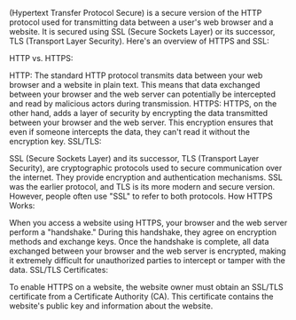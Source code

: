  (Hypertext Transfer Protocol Secure) is a secure version of the HTTP protocol used for transmitting data between a user's web browser and a website. It is secured using SSL (Secure Sockets Layer) or its successor, TLS (Transport Layer Security). Here's an overview of HTTPS and SSL:

HTTP vs. HTTPS:

HTTP: The standard HTTP protocol transmits data between your web browser and a website in plain text. This means that data exchanged between your browser and the web server can potentially be intercepted and read by malicious actors during transmission.
HTTPS: HTTPS, on the other hand, adds a layer of security by encrypting the data transmitted between your browser and the web server. This encryption ensures that even if someone intercepts the data, they can't read it without the encryption key.
SSL/TLS:

SSL (Secure Sockets Layer) and its successor, TLS (Transport Layer Security), are cryptographic protocols used to secure communication over the internet. They provide encryption and authentication mechanisms.
SSL was the earlier protocol, and TLS is its more modern and secure version. However, people often use "SSL" to refer to both protocols.
How HTTPS Works:

When you access a website using HTTPS, your browser and the web server perform a "handshake." During this handshake, they agree on encryption methods and exchange keys.
Once the handshake is complete, all data exchanged between your browser and the web server is encrypted, making it extremely difficult for unauthorized parties to intercept or tamper with the data.
SSL/TLS Certificates:

To enable HTTPS on a website, the website owner must obtain an SSL/TLS certificate from a Certificate Authority (CA). This certificate contains the website's public key and information about the website.
